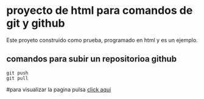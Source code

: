 # proyecto de html para comandos de git y github

Este proyeto construido como prueba, programado en html y es un ejemplo.

## comandos para subir un repositorioa github

```
git push
git pull
```

#para visualizar la pagina pulsa [click aqui](https://ivandario8709.github.io/pruebasgit/)
